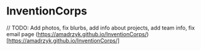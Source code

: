 # InventionCorps

// TODO: Add photos, fix blurbs, add info about projects, add team info, fix email page 
(https://amadrzyk.github.io/InventionCorps/)[https://amadrzyk.github.io/InventionCorps/]
